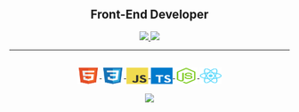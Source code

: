   <h2 align="center">Front-End Developer</h2>
  
  
  <a href="https://github.com/LucasCintra10">
   <div align="center">
    <img height="180em" src="https://github-readme-stats-sigma-five.vercel.app/api?username=LucasCintra10&show_icons=true&theme=dark&include_all_commits=true&count_private=true"/>
    <img height="180em" src="https://github-readme-stats-sigma-five.vercel.app/api/top-langs/?username=LucasCintra10&layout=compact&langs_count=7&theme=dark"/>
  </div>
  <hr>
  <div style="display: inline_block"> 
  <br>
  <div align="center">
    <img align="center" alt="Lucas-HTML" height="30" width="40" src="https://raw.githubusercontent.com/devicons/devicon/master/icons/html5/html5-original.svg">
    <img align="center" alt="Lucas-CSS" height="30" width="40" src="https://raw.githubusercontent.com/devicons/devicon/master/icons/css3/css3-original.svg">
    <img align="center" alt="Lucas-JAVASCRIPT" height="30" width="40" src="https://raw.githubusercontent.com/devicons/devicon/master/icons/javascript/javascript-original.svg">
    <img align="center" alt="Lucas-TYPESCRIPT" height="30" width="40" src="https://raw.githubusercontent.com/devicons/devicon/master/icons/typescript/typescript-original.svg">
    <img align="center" alt="Lucas-NODEJS" height="30" width="40" src="https://raw.githubusercontent.com/devicons/devicon/master/icons/nodejs/nodejs-original.svg">
    <img align="center" alt="Lucas-REACT" height="30" width="40" src="https://raw.githubusercontent.com/devicons/devicon/master/icons/react/react-original.svg">
  </div>
 
  </div>

  <div>

  <br>
  <div align="center"> 
  <a href="https://www.linkedin.com/in/lucas-rodrigues-474b21210" target="_blank"><img src="https://img.shields.io/badge/-LinkedIn-%230077B5?style=for-the-badge&logo=linkedin&logoColor=white" target="_blank"></a>
  </div>
    
  </div>
